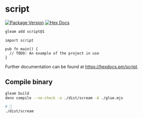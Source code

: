 # script

[![Package Version](https://img.shields.io/hexpm/v/script)](https://hex.pm/packages/script)
[![Hex Docs](https://img.shields.io/badge/hex-docs-ffaff3)](https://hexdocs.pm/script/)

```sh
gleam add script@1
```
```gleam
import script

pub fn main() {
  // TODO: An example of the project in use
}
```

Further documentation can be found at <https://hexdocs.pm/script>.

## Compile binary

```sh
gleam build
deno compile --no-check -o ./dist/scream -A ./glue.mjs

# 🎉
./dist/scream
```
